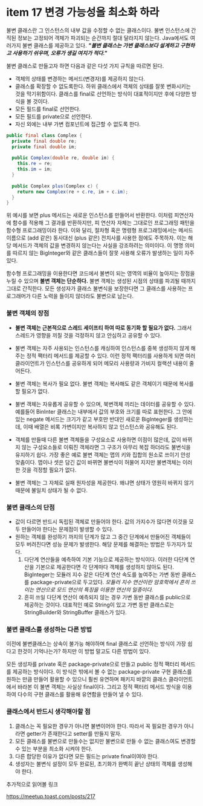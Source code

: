 # item 17 변경 가능성을 최소화 하라

불변 클래스란 그 인스턴스의 내부 값을 수정할 수 없는 클래스이다. 불변 인스턴스에 간직된 정보는 고정되어 객체가 파괴되는 순간까지 절대 달라지지 않는다. Java에서도 여러가지 불변 클래스를 제공하고 있다. *__"불변 클래스는 가변 클래스보다 설계하고 구현하고 사용하기 쉬우며, 오류가 생길 여지가 적다."__*

불변 클래스로 만들고자 하면 다음과 같은 다섯 가지 규칙을 따르면 된다.

- 객체의 상태를 변경하는 메서드(변경자)를 제공하지 않는다.
- 클래스를 확장할 수 없도록한다. 하위 클래스에서 객체의 상태를 잘못 변화시키는 것을 막기위함이다. 클래스를 final로 선언하는 방식이 대표적이지만 후에 다양한 방식을 볼 것이다.
- 모든 필드를 final로 선언한다.
- 모든 필드를 private으로 선언한다.
- 자신 외에는 내부 가변 컴포넌트에 접근할 수 없도록 한다.

```java
public final class Complex {
  private final double re;
  private final double im;
  
  public Complex(double re, double im) {
    this.re = re;
    this.im = im;
  } 
  
  public Complex plus(Complex c) {
    return new Complex(re + c.re, im + c.im);
  }
}
```

위 예시를 보면 plus 메서드는 새로운 인스턴스를 만들어서 반환한다. 이처럼 피연산자에 함수를 적용해 그 결과를 반환하지만, 피 연산자 자체는 그대로인 프로그래밍 패턴을 함수형 프로그래밍이라 한다. 이와 달리, 절차형 혹은 명령형 프로그래밍에서는 메서드 이름으로 (add 같은) 동사대신 (plus 같은) 전치사를 사용한 점에도 주목하자. 이는 해당 메서드가 객체의 값을 변경하지 않는다는 사실을 강조하려는 의미이다. 이 명명 의미를 따르지 않는 BigInteger와 같은 클래스들이 잘못 사용해 오류가 발생하는 일이 자주 있다.

함수형 프로그래밍을 이용한다면 코드에서 불변이 되는 영역의 비율이 높아지는 장점을 누릴 수 있으며 __불변 객체는 단순하다.__ 불변 객체는 생성된 시점의 상태를 파괴될 때까지 그대로 간직한다. 모든 생성자가 클래스 불변식을 보장한다면 그 클래스를 사용하는 프로그래머가 다른 노력을 들이지 않더라도 불변으로 남는다.

### 불변 객체의 장점

- __불변 객체는 근본적으로 스레드 세이프티 하여 따로 동기화 할 필요가 없다.__ 그래서 스레드가 영향을 끼칠 것을 걱정하지 않고 안심하고 공유할 수 있다.

- 불변 객체는 자주 사용되는 인스턴스를 캐싱하여 인스턴스를 중복 생성하지 않게 해주는 정적 팩터리 메서드를 제공할 수 있다. 이런 정적 팩터리를 사용하게 되면 여러 클라이언트가 인스턴스를 공유하게 되어 메모리 사용량과 가비지 컬랙션 내용이 줄어든다.

- 불변 객체는 복사가 필요 없다. 불변 객체는 복사해도 같은 객체이기 때문에 복사를 할 필요가 없다.
- 불변 객체는 자유롭게 공유할 수 있으며, 북변객체 끼리는 데이터를 공유할 수 있다. 예를들어 BinInter 클래스는 내부에서 값의 부호와 크기를 따로 표현한다. 그 안에 있는 negate 메서드는 크기가 같고 부호만 반대인 새로운 BigInteger를 생성하는데, 이때 배열은 비록 가변이지만 복사하지 않고 인스턴스와 공유해도 된다.
- 객체를 만들때 다른 불변 객체들을 구성요소로 사용하면 이점이 많은데, 값이 바뀌지 않는 구성요소들로 이뤄진 객체라면 그 구조가 아무리 복잡 하더라도 불변식을 유지하기 쉽다. 가장 좋은 예로 불변 객체는 맵의 키와 집합의 원소로 쓰이기 안성 맞춤이다. 맵이나 셋은 담긴 값이 바뀌면 불변식이 허물어 지지만 불변객체는 이러한 것을 걱정할 필요가 없다.
- 불변 객체는 그 자체로 실패 원자성을 제공한다. 왜냐면 상태가 영원히 바뀌지 않기 때문에 불일치 상태가 될 수 없다.

### 불변 클래스의 단점

- 값이 다르면 반드시 독립된 객체로 만들어야 한다. 값의 가지수가 많다면 이것을 모두 만들어야 한다는 문제점이 발생할 수 있다.
- 원하는 객체를 완성하기 까지의 단계가 많고 그 중간 단계에서 만들어진 객체들이 모두 버려진다면 성능 문제가 발생한다.
  해당 문제를 해결하는 방법은 두가지가 있다.
  1. 다단계 연산들을 예측하여 기본 기능으로 제공하는 방식이다. 이러한 다단계 연산을 기본으로 제공한다면 각 단계마다 객체를 생성하지 않아도 된다. BigInteger는 모듈러 지수 같은 다단계 연산 속도를 높여주는 가변 동반 클래스를 package-private으로 두고있다.
     *모듈러 지수 연산이란 암호학에서 흔히 쓰이는 연산으로 모드 연산의 특징을 이용한 연산의 일종이다.*
  2. 흔히 쓰일 다단계 연산이 예측되지 않는 경우 가변 동반 클래스를 public으로 제공하는 것이다. 대표적인 예로 String이 있고 가변 동반 클래스로는 StringBuilder와 StringBuffer 클래스가 있다.

### 불변 클래스를 생성하는 다른 방법

이전에 불변클래스는 상속이 불가능 해야하며 final 클래스로 선언하는 방식이 가장 쉽다고 한것이 기억나는가? 하지만 이 방법 말고도 다른 방법이 있다.

모든 생성자를 private 혹은 package-private으로 만들고 public 정적 팩터리 메서드를 제공하는 방식이다. 이 방식은 밖에서 볼 수 없는 package-private 구현 클래스를 원하는 만큼 만들어 활용할 수 있으니 훨씬 유연하며 패키지 바깥의 클래스 클라이언트에서 바라본 이 불변 객체는 사실상 final이다. 그리고 정적 팩터리 메서드 방식을 이용하여 다수의 구현 클래스를 활용해 유연함을 만들어 낼 수 있다.



### 클래스에서 반드시 생각해아할 점

1. 클래스는 꼭 필요한 경우가 아니면 불변이어야 한다. 따라서 꼭 필요한 경우가 아니라면 getter가 존재한다고 setter를 만들지 말자.
2. 모든 클래스를 불변으로 만들수는 없지만 불변으로 만들 수 없는 클래스여도 변경할 수 있는 부분을 최소화 시켜야 한다.
3. 다른 합당한 이유가 없다면 모든 필드는 private final이여야 한다.
4. 생성자는 불변식 설정이 모두 완료된, 초기화가 완벽히 끝난 상태의 객체를 생성해야 한다.



추가적으로 읽어볼 링크

https://meetup.toast.com/posts/217